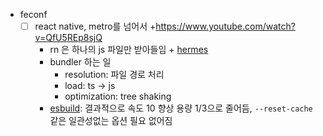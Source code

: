   - feconf
    - [ ] react native, metro를 넘어서 +https://www.youtube.com/watch?v=QfU5REp8sjQ
      - rn 은  하나의 js 파일만 받아들임 + [hermes](/hermes)
      - bundler 하는 일
        - resolution: 파일 경로 처리
        - load: ts -> js
        - optimization: tree shaking
      - [esbuild](/esbuild): 결과적으로 속도 10 향상 용량 1/3으로 줄어듬, `--reset-cache` 같은 일관성없는 옵션 필요 없어짐

